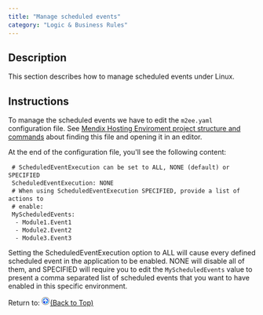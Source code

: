 ```yaml
---
title: "Manage scheduled events"
category: "Logic & Business Rules"
---
```

## Description

This section describes how to manage scheduled events under Linux.

## Instructions

To manage the scheduled events we have to edit the `m2ee.yaml` configuration file. See [Mendix Hosting Enviroment project structure and commands](mendix-hosting-enviroment-project-structure-and-commands) about finding this file and opening it in an editor.

At the end of the configuration file, you'll see the following content:

```
 # ScheduledEventExecution can be set to ALL, NONE (default) or SPECIFIED
 ScheduledEventExecution: NONE
 # When using ScheduledEventExecution SPECIFIED, provide a list of actions to
 # enable:
 MyScheduledEvents:
  - Module1.Event1
  - Module2.Event2
  - Module3.Event3

```

Setting the ScheduledEventExecution option to ALL will cause every defined scheduled event in the application to be enabled. NONE will disable all of them, and SPECIFIED will require you to edit the `MyScheduledEvents` value to present a comma separated list of scheduled events that you want to have enabled in this specific environment.

Return to:
[![](attachments/819203/917564.png)](manage-scheduled-events)[(Back to Top)](manage-scheduled-events)
